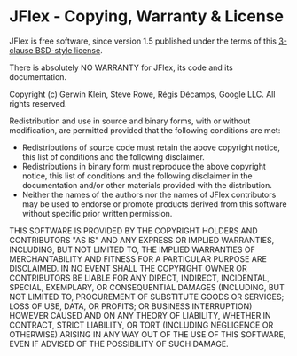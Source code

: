 JFlex - Copying, Warranty & License
===================================

JFlex is free software, since version 1.5 published under the terms of this
[3-clause BSD-style license](https://opensource.org/licenses/BSD-3-Clause).

There is absolutely NO WARRANTY for JFlex, its code and its documentation. 
  

Copyright (c) Gerwin Klein, Steve Rowe, Régis Décamps, Google LLC.
All rights reserved.

Redistribution and use in source and binary forms, with or without modification, are permitted
provided that the following conditions are met:

  * Redistributions of source code must retain the above copyright notice, this list of conditions
    and the following disclaimer.
  * Redistributions in binary form must reproduce the above copyright notice, this list of
    conditions and the following disclaimer in the documentation and/or other materials provided
    with the distribution.
  * Neither the names of the authors nor the names of JFlex contributors may be used to endorse 
    or promote products derived from this software without specific prior written permission.


THIS SOFTWARE IS PROVIDED BY THE COPYRIGHT HOLDERS AND CONTRIBUTORS "AS IS" AND ANY EXPRESS OR
IMPLIED WARRANTIES, INCLUDING, BUT NOT LIMITED TO, THE IMPLIED WARRANTIES OF MERCHANTABILITY AND
FITNESS FOR A PARTICULAR PURPOSE ARE DISCLAIMED. IN NO EVENT SHALL THE COPYRIGHT OWNER OR
CONTRIBUTORS BE LIABLE FOR ANY DIRECT, INDIRECT, INCIDENTAL, SPECIAL, EXEMPLARY, OR CONSEQUENTIAL
DAMAGES (INCLUDING, BUT NOT LIMITED TO, PROCUREMENT OF SUBSTITUTE GOODS OR SERVICES; LOSS OF USE,
DATA, OR PROFITS; OR BUSINESS INTERRUPTION) HOWEVER CAUSED AND ON ANY THEORY OF LIABILITY, WHETHER
IN CONTRACT, STRICT LIABILITY, OR TORT (INCLUDING NEGLIGENCE OR OTHERWISE) ARISING IN ANY WAY OUT OF
THE USE OF THIS SOFTWARE, EVEN IF ADVISED OF THE POSSIBILITY OF SUCH DAMAGE.

